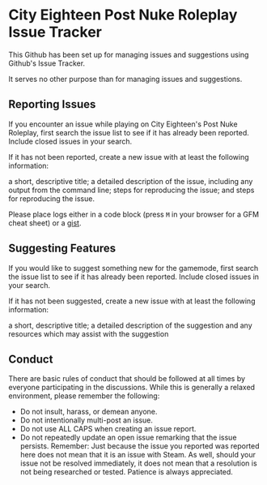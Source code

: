 City Eighteen Post Nuke Roleplay Issue Tracker
======================
This Github has been set up for managing issues and suggestions using Github's Issue Tracker.

It serves no other purpose than for managing issues and suggestions.

Reporting Issues
----------------
If you encounter an issue while playing on City Eighteen's Post Nuke Roleplay, first search the issue list to see if it has already been reported. Include closed issues in your search.

If it has not been reported, create a new issue with at least the following information:

a short, descriptive title;
a detailed description of the issue, including any output from the command line;
steps for reproducing the issue; and
steps for reproducing the issue.

Please place logs either in a code block (press `M` in your browser for a GFM cheat sheet) or a [gist](https://gist.github.com).

Suggesting Features
----------------
If you would like to suggest something new for the gamemode, first search the issue list to see if it has already been reported. Include closed issues in your search.

If it has not been suggested, create a new issue with at least the following information:

a short, descriptive title;
a detailed description of the suggestion and
any resources which may assist with the suggestion

Conduct
----------------
There are basic rules of conduct that should be followed at all times by everyone participating in the discussions. While this is generally a relaxed environment, please remember the following:

* Do not insult, harass, or demean anyone.
* Do not intentionally multi-post an issue.
* Do not use ALL CAPS when creating an issue report.
* Do not repeatedly update an open issue remarking that the issue persists.
Remember: Just because the issue you reported was reported here does not mean that it is an issue with Steam. As well, should your issue not be resolved immediately, it does not mean that a resolution is not being researched or tested. Patience is always appreciated.
